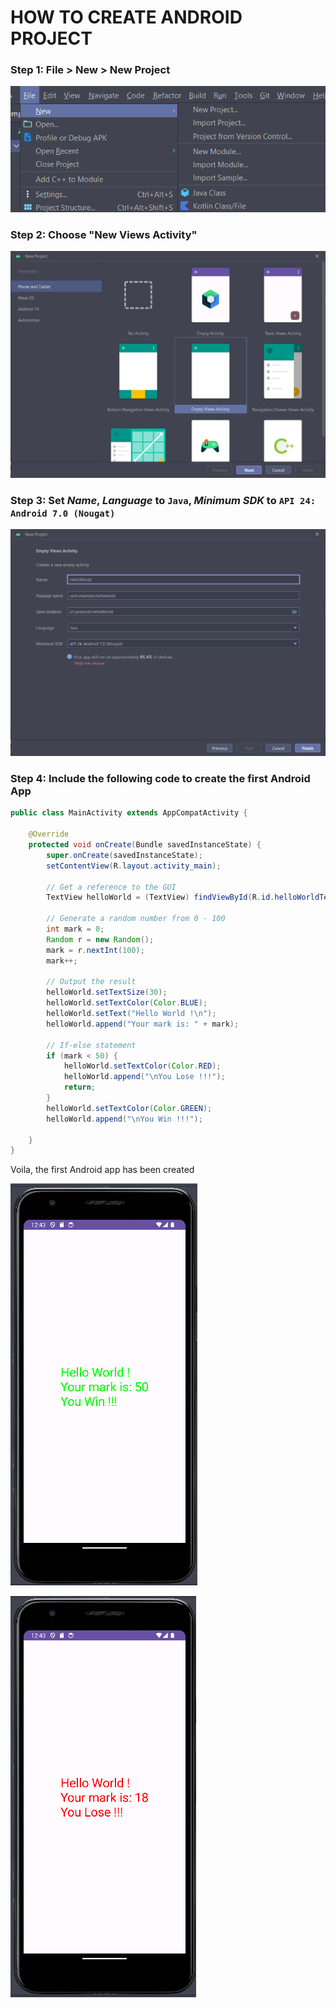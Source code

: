 # HOW TO CREATE ANDROID PROJECT

### Step 1: File > New > New Project

![img.png](img/img.png)

### Step 2: Choose "New Views Activity"

![img_1.png](img/img_1.png)

### Step 3: Set *Name*, *Language* to `Java`, *Minimum SDK* to `API 24: Android 7.0 (Nougat)`

![img_2.png](img/img_2.png)

### Step 4: Include the following code to create the first Android App

```java
public class MainActivity extends AppCompatActivity {

    @Override
    protected void onCreate(Bundle savedInstanceState) {
        super.onCreate(savedInstanceState);
        setContentView(R.layout.activity_main);

        // Get a reference to the GUI
        TextView helloWorld = (TextView) findViewById(R.id.helloWorldText);

        // Generate a random number from 0 - 100
        int mark = 0;
        Random r = new Random();
        mark = r.nextInt(100);
        mark++;

        // Output the result
        helloWorld.setTextSize(30);
        helloWorld.setTextColor(Color.BLUE);
        helloWorld.setText("Hello World !\n");
        helloWorld.append("Your mark is: " + mark);

        // If-else statement
        if (mark < 50) {
            helloWorld.setTextColor(Color.RED);
            helloWorld.append("\nYou Lose !!!");
            return;
        }
        helloWorld.setTextColor(Color.GREEN);
        helloWorld.append("\nYou Win !!!");

    }
}
```

Voila, the first Android app has been created

![img.png](img.png)

![img_1.png](img_1.png)